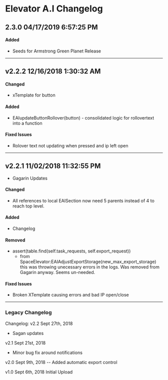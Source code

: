 # Elevator A.I Changelog
## 2.3.0 04/17/2019 6:57:25 PM

#### Added
- Seeds for Armstrong Green Planet Release

--------------------------------------------------------
## v2.2.2 12/16/2018 1:30:32 AM
#### Changed
- xTemplate for button

#### Added
- EAIupdateButtonRollover(button) - consolidated logic for rollovertext into a function

#### Fixed Issues
- Rolover text not updating when pressed and ip left open

--------------------------------------------------------
## v2.2.1 11/02/2018 11:32:55 PM
- Gagarin Updates
#### Changed
- All references to local EAISection now need 5 parents instead of 4 to reach top level.
#### Added
- Changelog
#### Removed
- assert(table.find(self.task_requests, self.export_request))
  - from SpaceElevator:EAIAdjustExportStorage(new_max_export_storage) this was throwing unecessary errors in the logs. Was removed from Gagarin anyway. Seems un-needed.
#### Fixed Issues
- Broken XTemplate causing errors and bad IP open/close
--------------------------------------------------------
### Legacy Changelog
Changelog:
v2.2 Sept 27th, 2018
- Sagan updates

v2.1 Sept 21st, 2018
- Minor bug fix around notifications

v2.0 Sept 9th, 2018
-- Added automatic export control

v1.0 Sept 6th, 2018
Initial Upload
